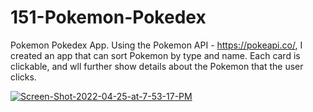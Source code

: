 # 151-Pokemon-Pokedex

Pokemon Pokedex App. 
Using the Pokemon API - https://pokeapi.co/, I created an app that can sort Pokemon by type and name. Each card is clickable, and wll further show details about the Pokemon that the user clicks. 

<a href="https://ibb.co/zXwcnKB"><img src="https://i.ibb.co/x1QvCVB/Screen-Shot-2022-04-25-at-7-53-17-PM.png" alt="Screen-Shot-2022-04-25-at-7-53-17-PM" border="0"></a>
